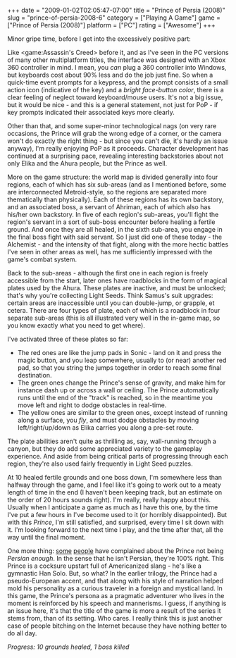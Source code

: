 +++
date = "2009-01-02T02:05:47-07:00"
title = "Prince of Persia (2008)"
slug = "prince-of-persia-2008-6"
category = ["Playing A Game"]
game = ["Prince of Persia (2008)"]
platform = ["PC"]
rating = ["Awesome"]
+++

Minor gripe time, before I get into the excessively positive part:

Like <game:Assassin's Creed> before it, and as I've seen in the PC versions of many other multiplatform titles, the interface was designed with an Xbox 360 controller in mind.  I mean, you <i>can</i> plug a 360 controller into Windows, but keyboards cost about 90\% less and do the job just fine.  So when a quick-time event prompts for a keypress, and the prompt consists of a small action icon (indicative of the key) and a <i>bright face-button color</i>, there is a clear feeling of neglect toward keyboard/mouse users.  It's not a big issue, but it would be nice - and this is a general statement, not just for PoP - if key prompts indicated their associated keys more clearly.

Other than that, and some super-minor technological nags (on very rare occasions, the Prince will grab the wrong edge of a corner, or the camera won't do exactly the right thing - but since you can't die, it's hardly an issue anyway), I'm really enjoying PoP as it proceeds.  Character development has continued at a surprising pace, revealing interesting backstories about not only Elika and the Ahura people, but the Prince as well.

More on the game structure: the world map is divided generally into four regions, each of which has six sub-areas (and as I mentioned before, some are interconnected Metroid-style, so the regions are separated more thematically than physically).  Each of these regions has its own backstory, and an associated boss, a servant of Ahriman, each of which also has his/her own backstory.  In five of each region's sub-areas, you'll fight the region's servant in a sort of sub-boss encounter before healing a fertile ground.  And once they are all healed, in the sixth sub-area, you engage in the final boss fight with said servant.  So I just did one of these today - the Alchemist - and the intensity of that fight, along with the more hectic battles I've seen in other areas as well, has me sufficiently impressed with the game's combat system.

Back to the sub-areas - although the first one in each region is freely accessible from the start, later ones have roadblocks in the form of magical plates used by the Ahura.  These plates are inactive, and must be unlocked; that's why you're collecting Light Seeds.  Think Samus's suit upgrades: certain areas are inaccessible until you can double-jump, or grapple, et cetera.  There are four types of plate, each of which is a roadblock in four separate sub-areas (this is all illustrated very well in the in-game map, so you know exactly what you need to get where).

I've activated three of these plates so far:

* The red ones are like the jump pads in Sonic - land on it and press the magic button, and you leap somewhere, usually to (or near) another red pad, so that you string the jumps together in order to reach some final destination.
* The green ones change the Prince's sense of gravity, and make him for instance dash up or across a wall or ceiling.  The Prince automatically runs until the end of the "track" is reached, so in the meantime you move left and right to dodge obstacles in real-time.
* The yellow ones are similar to the green ones, except instead of running along a surface, you <i>fly</i>, and must dodge obstacles by moving left/right/up/down as Elika carries you along a pre-set route.

The plate abilities aren't quite as thrilling as, say, wall-running through a canyon, but they do add some appreciated variety to the gameplay experience.  And aside from being critical parts of progressing through each region, they're also used fairly frequently in Light Seed puzzles.

At 10 healed fertile grounds and one boss down, I'm somewhere less than halfway through the game, and I feel like it's going to work out to a meaty length of time in the end (I haven't been keeping track, but an estimate on the order of 20 hours sounds right).  I'm really, really happy about this.  Usually when I anticipate a game as much as I have this one, by the time I've put a few hours in I've become used to it (or horribly disappointed).  But with this <i>Prince</i>, I'm still satisfied, and surprised, every time I sit down with it.  I'm looking forward to the next time I play, and the time after that, all the way until the final moment.

One more thing: <a href="http://geminibros.wordpress.com/2008/12/30/prince-of-persias-touch-of-orientalism/">some</a> <a href="http://kotaku.com/5118490/prince-of-persia-culturally-irresponsible">people</a> have complained about the Prince not being <i>Persian enough</i>.  In the sense that he isn't Persian, they're 100\% right.  This Prince is a cocksure upstart full of Americanized slang - he's like a gymnastic Han Solo.  But, so what?  In the earlier trilogy, the Prince had a pseudo-European accent, and that along with his style of narration helped mold his personality as a curious traveler in a foreign and mystical land.  In this game, the Prince's persona as a pragmatic adventurer who lives in the moment is reinforced by his speech and mannerisms.  I guess, if anything is an issue here, it's that the title of the game is more a result of the series it stems from, than of its setting.  Who cares.  I really think this is just another case of people bitching on the Internet because they have nothing better to do all day.

<i>Progress: 10 grounds healed, 1 boss killed</i>